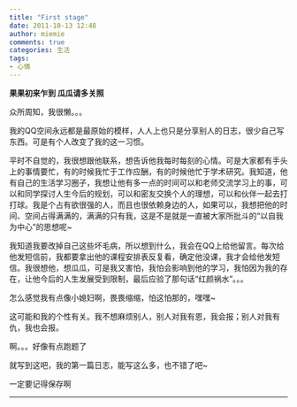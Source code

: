 ```yaml
---
title: "First stage"
date: 2011-10-13 12:48
author: miemie
comments: true
categories: 生活
tags: 
- 心情
---
```


**果果初来乍到 瓜瓜请多关照**

众所周知，我很懒。。。

我的QQ空间永远都是最原始的模样，人人上也只是分享别人的日志，很少自己写东西。可是有个人改变了我的这一习惯。
<!-- more -->
平时不自觉的，我很想跟他联系，想告诉他我每时每刻的心情。可是大家都有手头上的事情要忙，有的时候我忙于工作应酬，有的时候他忙于学术研究。我知道，他有自己的生活学习圈子，我想让他有多一点的时间可以和老师交流学习上的事，可以和同学探讨人生今后的规划，可以和密友交换个人的理想，可以和伙伴一起去打打球。我是个占有欲很强的人，而且也很依赖身边的人，如果可以，我想把他的时间、空间占得满满的，满满的只有我，这是不是就是一直被大家所批斗的“以自我为中心”的思想呢~

我知道我要改掉自己这些坏毛病，所以想到什么，我会在QQ上给他留言。每次给他发短信前，我都要拿出他的课程安排表反复看，确定他没课，我才会给他发短信。我很想他，想瓜瓜，可是我又害怕，我怕会影响到他的学习，我怕因为我的存在，让他今后的人生发展受到限制，最后应验了那句话“红颜祸水”。。。

怎么感觉我有点像小媳妇啊，畏畏缩缩，怕这怕那的，嘿嘿~

这可能和我的个性有关。我不想麻烦别人，别人对我有恩，我会报；别人对我有仇，我也会报。

啊。。。好像有点跑题了

就写到这吧，我的第一篇日志，能写这么多，也不错了吧~

一定要记得保存啊

------

